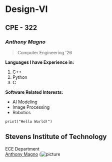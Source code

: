 # **Design-VI**
## CPE - 322
### *Anthony Magno*
> Computer Engineering '26

**Languages I have Experience in:**  
1. C++
2. Python
3. C

**Software Related Interests:** 
- AI Modeling
- Image Processing
- Robotics

``print("Hello World!")``  

Stevens Institute of Technology
---
ECE Department  
[Anthony Magno]([https://www.stevens.edu/profile/klu2](https://www.linkedin.com/in/anthony-magno-19a897255?utm_source=share&utm_campaign=share_via&utm_content=profile&utm_medium=ios_app))  
(![picture](https://github.com/user-attachments/assets/c179ef8d-2260-4a95-9b13-0331a81689c4)

